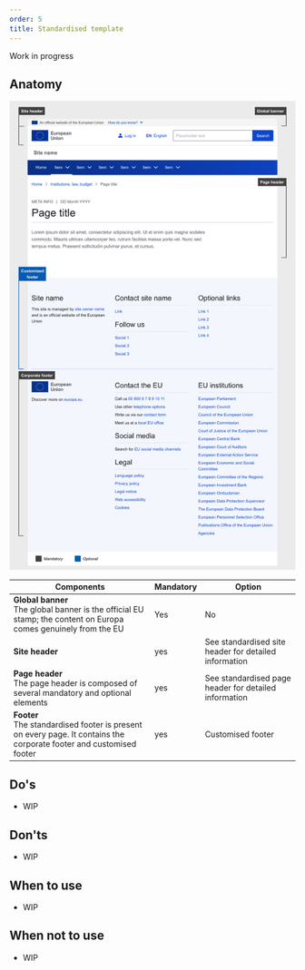 ```yaml
---
order: 5
title: Standardised template
---
```

Work in progress

## Anatomy

![](/cms-images/eu_standardised_1140.png)

| Components                                                                                                               | Mandatory | Option                                                |
| ------------------------------------------------------------------------------------------------------------------------ | --------- | ----------------------------------------------------- |
| **Global banner**<br />The global banner is the official EU stamp; the content on Europa comes genuinely from the EU     | Yes       | No                                                    |
| **Site header**                                                                                                          | yes       | See standardised site header for detailed information |
| **Page header**<br />The page header is composed of several mandatory and optional elements                              | yes       | See standardised page header for detailed information |
| **Footer**<br />The standardised footer is present on every page. It contains the corporate footer and customised footer | yes       | Customised footer                                     |

## Do's

- WIP

## Don'ts

- WIP

## When to use

- WIP

## When not to use

- WIP

